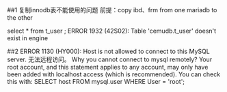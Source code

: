 ##1 复制innodb表不能使用的问题
前提：copy ibd、frm from one mariadb to the other

select * from t_user ;
ERROR 1932 (42S02): Table 'cemudb.t_user' doesn't exist in engine


##2 ERROR 1130 (HY000): Host is not allowed to connect to this MySQL server.
无法远程访问。
Why you cannot connect to mysql remotely?
Your root account, and this statement applies to any account, may only have been added with localhost access (which is recommended).
You can check this with:
SELECT host FROM mysql.user WHERE User = 'root';
